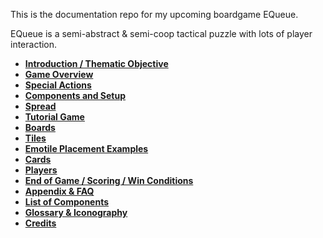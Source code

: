 This is the documentation repo for my upcoming boardgame EQueue. 

EQueue is a semi-abstract & semi-coop tactical puzzle with lots of player interaction.

- **[Introduction / Thematic Objective](01-Introduction)**
- **[Game Overview](02-Game-Overview)**
- **[Special Actions](09-Special-Actions.md)**
- **[Components and Setup](03-Components-and-Setup.md)**
- **[Spread](10-Spread.md)**
- **[Tutorial Game](11-Tutorial-Game.md)**
- **[Boards](04-Board.md)**
- **[Tiles](05-Tiles.md)**
- **[Emotile Placement Examples](14-Placement-Examples.md)**
- **[Cards](06-Cards.md)**
- **[Players](10-Players-and-Personas.md)**
- **[End of Game / Scoring / Win Conditions](12-Endgame&Scoring&Win-Conditions.md)**
- **[Appendix & FAQ](13-Appendix&FAQ.md)**
- **[List of Components](16-List-of-Components.md)**
- **[Glossary & Iconography](17-Glossary&Iconography.md)**
- **[Credits](18-Credits.md)**
